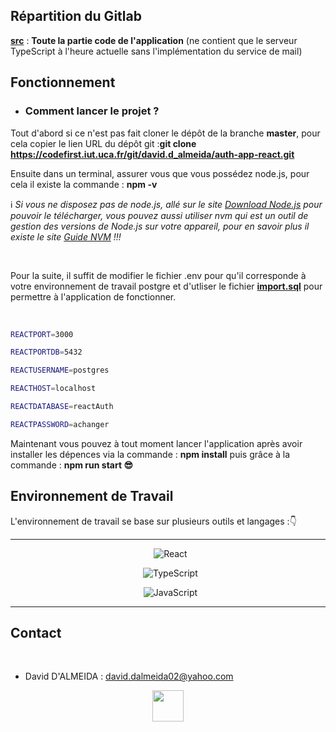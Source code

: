 ## Répartition du Gitlab
  

[**src**](src) : **Toute la partie code de l'application** (ne contient que le serveur TypeScript à l'heure actuelle sans l'implémentation du service de mail)
  
## Fonctionnement

- ### Comment lancer le projet ?

  

Tout d'abord si ce n'est pas fait cloner le dépôt de la branche **master**, pour cela copier le lien URL du dépôt git :**git clone https://codefirst.iut.uca.fr/git/david.d_almeida/auth-app-react.git**  

Ensuite dans un terminal, assurer vous que vous possédez node.js, pour cela il existe la commande : **npm -v**

:information_source: *Si vous ne disposez pas de node.js, allé sur le site [Download Node.js](https://nodejs.org/en/download/) pour pouvoir le télécharger, vous pouvez aussi utiliser nvm qui est un outil de gestion des versions de Node.js sur votre appareil, pour en savoir plus il existe le site [Guide NVM](https://www.freecodecamp.org/news/node-version-manager-nvm-install-guide/) !!!*

<br>

Pour la suite, il suffit  de modifier le fichier .env pour qu'il corresponde à votre environnement de travail postgre et d'utliser le fichier 
[**import.sql**](import/import.sql) pour permettre à l'application de fonctionner.

<br>

``` bash
REACTPORT=3000

REACTPORTDB=5432

REACTUSERNAME=postgres

REACTHOST=localhost

REACTDATABASE=reactAuth

REACTPASSWORD=achanger

```

Maintenant vous pouvez à tout moment lancer l'application après avoir installer les dépences via la commande : **npm install** puis grâce à la commande : **npm run start :sunglasses:**


## Environnement de Travail

  

L'environnement de travail se base sur plusieurs outils et langages :👇

  

<div align = center>

  

---

&nbsp; ![React](https://img.shields.io/badge/React-20232A?style=for-the-badge&logo=react&logoColor=61DAFB)

&nbsp; ![TypeScript](https://img.shields.io/badge/TypeScript-000?style=for-the-badge&logo=typescript&logoColor=white&color=blue)

&nbsp; ![JavaScript](https://img.shields.io/badge/JavaScript-000?style=for-the-badge&logo=javascript&logoColor=white&color=yellow)


---

  

</div>

  


## Contact

<br>

- David D'ALMEIDA : david.dalmeida02@yahoo.com

  

<div align="center">


<img src="https://codefirst.iut.uca.fr/git/avatars/0f8eaaad1e26d3de644ca522eccaea7c?size=870" width="50" >

</a>

</div>
